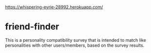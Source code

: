 https://whispering-eyrie-28992.herokuapp.com/
# friend-finder
This is a personality compatibility survey that is intended to match like personalities with other users/members, based on the survey results.



